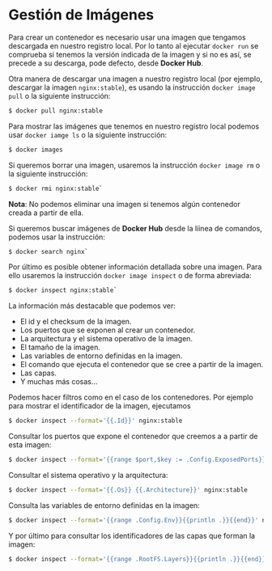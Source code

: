 # Gestión de Imágenes

Para crear un contenedor es necesario usar una imagen que tengamos descargada en nuestro registro local. Por lo tanto al ejecutar `docker run` se comprueba si tenemos la versión indicada de la imagen y si no es así, se precede a su descarga, pode defecto, desde **Docker Hub**.

Otra manera de descargar una imagen a nuestro registro local (por ejemplo, descargar la imagen `nginx:stable`), es usando la instrucción `docker image pull` o la siguiente instrucción:

```bash
$ docker pull nginx:stable
```

Para mostrar las imágenes que tenemos en nuestro registro local podemos usar `docker iamge ls` o la siguiente instrucción:

```bash
$ docker images
```

Si queremos borrar una imagen, usaremos la instrucción `docker image rm` o la siguiente instrucción:

```bash
$ docker rmi nginx:stable`
```

**Nota**: No podemos eliminar una imagen si tenemos algún contenedor creada a partir de ella.

Si queremos buscar imágenes de **Docker Hub** desde la líinea de comandos, podemos usar la instrucción:

```bash
$ docker search nginx`
```

Por último es posible obtener información detallada sobre una imagen. Para ello usaremos la instrucción `docker image inspect` o de forma abreviada:

```bash
$ docker inspect nginx:stable`
```

La información más destacable que podemos ver:

* El id y el checksum de la imagen.
* Los puertos que se exponen al crear un contenedor.
* La arquitectura y el sistema operativo de la imagen.
* El tamaño de la imagen.
* Las variables de entorno definidas en la imagen.
* El comando que ejecuta el contenedor que se cree a partir de la imagen.
* Las capas.
* Y muchas más cosas...

Podemos hacer filtros como en el caso de los contenedores. Por ejemplo para mostrar el identificador de la imagen, ejecutamos

```bash
$ docker inspect --format='{{.Id}}' nginx:stable
```

Consultar los puertos que expone el contenedor que creemos a a partir de esta imagen:

```bash
$ docker inspect --format='{{range $port,$key := .Config.ExposedPorts}}{{$port}}{{end}}' nginx:stable
```

Consultar el sistema operativo y la arquitectura:

```bash
$ docker inspect --format='{{.Os}} {{.Architecture}}' nginx:stable
```

Consulta las variables de entorno definidas en la imagen:

```bash
$ docker inspect --format='{{range .Config.Env}}{{println .}}{{end}}' nginx:stable
```

Y por último para consultar los identificadores de las capas que forman la imagen:

```bash
$ docker inspect --format='{{range .RootFS.Layers}}{{println .}}{{end}}' nginx:stable
```